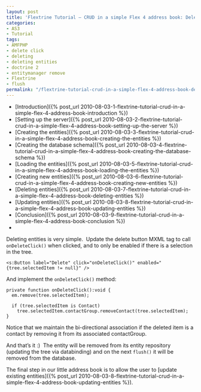 ```yaml
---
layout: post
title: 'Flextrine Tutorial – CRUD in a simple Flex 4 address book: Deleting entities'
categories:
- AS3
- Tutorial
tags:
- AMFPHP
- delete click
- deleting
- deleting entities
- doctrine 2
- entitymanager remove
- Flextrine
- flush
permalink: "/flextrine-tutorial-crud-in-a-simple-flex-4-address-book-deleting-entities/"
---
```


- [Introduction]({% post_url 2010-08-03-1-flextrine-tutorial-crud-in-a-simple-flex-4-address-book-introduction %})
- [Setting up the server]({% post_url 2010-08-03-2-flextrine-tutorial-crud-in-a-simple-flex-4-address-book-setting-up-the-server %})
- [Creating the entities]({% post_url 2010-08-03-3-flextrine-tutorial-crud-in-a-simple-flex-4-address-book-creating-the-entities %})
- [Creating the database schema]({% post_url 2010-08-03-4-flextrine-tutorial-crud-in-a-simple-flex-4-address-book-creating-the-database-schema %})
- [Loading the entities]({% post_url 2010-08-03-5-flextrine-tutorial-crud-in-a-simple-flex-4-address-book-loading-the-entities %})
- [Creating new entities]({% post_url 2010-08-03-6-flextrine-tutorial-crud-in-a-simple-flex-4-address-book-creating-new-entities %})
- [Deleting entities]({% post_url 2010-08-03-7-flextrine-tutorial-crud-in-a-simple-flex-4-address-book-deleting-entities %})
- [Updating entities]({% post_url 2010-08-03-8-flextrine-tutorial-crud-in-a-simple-flex-4-address-book-updating-entities %})
- [Conclusion]({% post_url 2010-08-03-9-flextrine-tutorial-crud-in-a-simple-flex-4-address-book-conclusion %})
- 
Deleting entities is very simple.&#160; Update the delete button MXML tag to call `onDeleteClick()` when clicked, and to only be enabled if there is a selection in the tree.

```mxml
<s:Button label="Delete" click="onDeleteClick()" enabled="{tree.selectedItem != null}" />
```

And implement the `onDeleteClick()` method:

```as3
private function onDeleteClick():void {
  em.remove(tree.selectedItem);

  if (tree.selectedItem is Contact)
    tree.selectedItem.contactGroup.removeContact(tree.selectedItem);
}
```

Notice that we maintain the bi-directional association if the deleted item is a contact by removing it from its associated contactGroup.

And that’s it :)&#160; The entity will be removed from its entity repository (updating the tree via databinding) and on the next `flush()` it will be removed from the database.

The final step in our little address book is to allow the user to [update existing entities]({% post_url 2010-08-03-8-flextrine-tutorial-crud-in-a-simple-flex-4-address-book-updating-entities %}).

